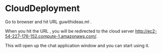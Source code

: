 # CloudDeployment
Go to browser and hit URL guwithideas.ml .

When you hit the URL , you will be redirected to the cloud server http://ec2-54-227-176-152.compute-1.amazonaws.com/.

This will open up the chat application window and you can start using it.


